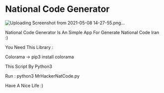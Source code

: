 # National Code Generator


![Uploading Screenshot from 2021-05-08 14-27-55.png…]()



National Code Generator Is An Simple App For Generate National Code Iran :)


You Need This Library :


Colorama -> pip3 install colorama

This Script By Python3

Run :
python3 MrHackerNatCode.py


Have A Nice Life :)
